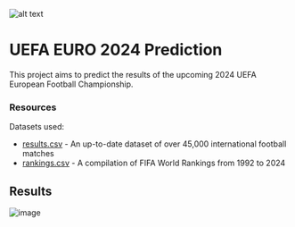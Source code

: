 ![alt text](https://d3bzyjrsc4233l.cloudfront.net/news/EURO2024_Visual_ID_Case-02.jpg)

# UEFA EURO 2024 Prediction
This project aims to predict the results of the upcoming 2024 UEFA European Football Championship.

### Resources
Datasets used:
* [results.csv](https://www.kaggle.com/datasets/martj42/international-football-results-from-1872-to-2017) - An up-to-date dataset of over 45,000 international football matches
* [rankings.csv](https://www.kaggle.com/datasets/cashncarry/fifaworldranking) - A compilation of FIFA World Rankings from 1992 to 2024

## Results
![image](https://github.com/skoeva/euro2024-prediction/assets/52797224/d500f92c-6d84-4269-a153-e079fff4d1af)
